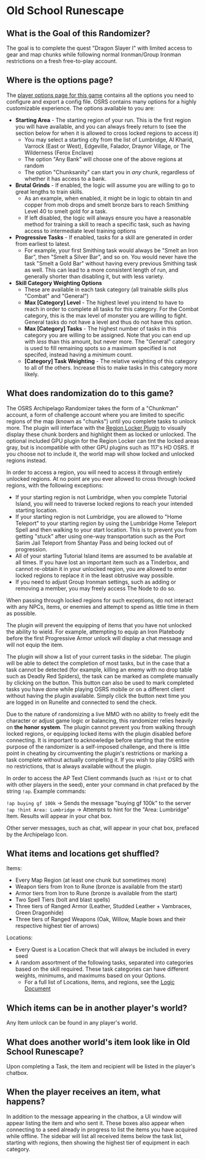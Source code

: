 # Old School Runescape

## What is the Goal of this Randomizer?
The goal is to complete the quest "Dragon Slayer I" with limited access to gear and map chunks while following normal
Ironman/Group Ironman restrictions on a fresh free-to-play account.

## Where is the options page?

The [player options page for this game](../player-options) contains all the options you need to configure and export a
config file. OSRS contains many options for a highly customizable experience. The options available to you are:

* **Starting Area** - The starting region of your run. This is the first region you will have available, and you can always
freely return to (see the section below for when it is allowed to cross locked regions to access it)
  * You may select a starting city from the list of Lumbridge, Al Kharid, Varrock (East or West), Edgeville, Falador,
Draynor Village, or The Wilderness (Ferox Enclave)
  * The option "Any Bank" will choose one of the above regions at random
  * The option "Chunksanity" can start you in _any_ chunk, regardless of whether it has access to a bank.
* **Brutal Grinds** - If enabled, the logic will assume you are willing to go to great lengths to train skills.
  * As an example, when enabled, it might be in logic to obtain tin and copper from mob drops and smelt bronze bars to
reach Smithing Level 40 to smelt gold for a task.
  * If left disabled, the logic will always ensure you have a reasonable method for training a skill to reach a specific
task, such as having access to intermediate level training options
* **Progressive Tasks** - If enabled, tasks for a skill are generated in order from earliest to latest.
  * For example, your first Smithing task would always be "Smelt an Iron Bar", then "Smelt a Silver Bar", and so on.
You would never have the task "Smelt a Gold Bar" without having every previous Smithing task as well. 
This can lead to a more consistent length of run, and generally shorter than disabling it, but with less variety.
* **Skill Category Weighting Options**
  * These are available in each task category (all trainable skills plus "Combat" and "General")
  * **Max [Category] Level** - The highest level you intend to have to reach in order to complete all tasks for this
category. For the Combat category, this is the max level of monster you are willing to fight.
General tasks do not have a level and thus do not have this option.
  * **Max [Category] Tasks** - The highest number of tasks in this category you are willing to be assigned.
Note that you can end up with _less_ than this amount, but never more. The "General" category is used to fill remaining
spots so a maximum specified is not specifed, instead having a _minimum_ count.
  * **[Category] Task Weighting** - The relative weighting of this category to all of the others. Increase this to make 
tasks in this category more likely.

## What does randomization do to this game?
The OSRS Archipelago Randomizer takes the form of a "Chunkman" account, a form of challenge account
where you are limited to specific regions of the map (known as "chunks") until you complete tasks to unlock
more. The plugin will interface with the [Region Locker Plugin](https://github.com/slaytostay/region-locker) to
visually display these chunk borders and highlight them as locked or unlocked. The optional included GPU plugin for the
Region Locker can tint the locked areas gray, but is incompatible with other GPU plugins such as 117's HD OSRS.
If you choose not to include it, the world map will show locked and unlocked regions instead.

In order to access a region, you will need to access it through entirely unlocked regions. At no point are you
ever allowed to cross through locked regions, with the following exceptions:
* If your starting region is not Lumbridge, when you complete Tutorial Island, you will need to traverse locked regions
to reach your intended starting location.
* If your starting region is not Lumbridge, you are allowed to "Home Teleport" to your starting region by using the
Lumbridge Home Teleport Spell and then walking to your start location. This is to prevent you from getting "stuck" after
using one-way transportation such as the Port Sarim Jail Teleport from Shantay Pass and being locked out of progression.
* All of your starting Tutorial Island items are assumed to be available at all times. If you have lost an important
item such as a Tinderbox, and cannot re-obtain it in your unlocked region, you are allowed to enter locked regions to
replace it in the least obtrusive way possible.
* If you need to adjust Group Ironman settings, such as adding or removing a member, you may freely access The Node
to do so.

When passing through locked regions for such exceptions, do not interact with any NPCs, items, or enemies and attempt
to spend as little time in them as possible.

The plugin will prevent the equipping of items that you have not unlocked the ability to wield. For example, attempting
to equip an Iron Platebody before the first Progressive Armor unlock will display a chat message and will not
equip the item.

The plugin will show a list of your current tasks in the sidebar. The plugin will be able to detect the completion
of most tasks, but in the case that a task cannot be detected (for example, killing an enemy with no
drop table such as Deadly Red Spiders), the task can be marked as complete manually by clicking
on the button. This button can also be used to mark completed tasks you have done while playing OSRS mobile or
on a different client without having the plugin available. Simply click the button next time you are logged in on
Runelite and connected to send the check.

Due to the nature of randomizing a live MMO with no ability to freely edit the character or adjust game logic or
balancing, this randomizer relies heavily on **the honor system**. The plugin cannot prevent you from walking through
locked regions, or equipping locked items with the plugin disabled before connecting. It is important
to acknowledge before starting that the entire purpose of the randomizer is a self-imposed challenge, and there
is little point in cheating by circumventing the plugin's restrictions or marking a task complete without actually
completing it. If you wish to play OSRS with no restrictions, that is always available without the plugin.

In order to access the AP Text Client commands (such as `!hint` or to chat with other players in the seed), enter your
command in chat prefaced by the string `!ap`. Example commands:

`!ap buying gf 100k` -> Sends the message "buying gf 100k" to the server  
`!ap !hint Area: Lumbridge` -> Attempts to hint for the "Area: Lumbridge" Item. Results will appear in your chat box.

Other server messages, such as chat, will appear in your chat box, prefaced by the Archipelago Icon.

## What items and locations get shuffled?
Items:
- Every Map Region (at least one chunk but sometimes more)
- Weapon tiers from Iron to Rune (bronze is available from the start)
- Armor tiers from Iron to Rune (bronze is available from the start)
- Two Spell Tiers (bolt and blast spells)
- Three tiers of Ranged Armor (Leather, Studded Leather + Vambraces, Green Dragonhide)
- Three tiers of Ranged Weapons (Oak, Willow, Maple bows and their respective highest tier of arrows)

Locations:
* Every Quest is a Location Check that will always be included in every seed
* A random assortment of the following tasks, separated into categories based on the skill required.
These task categories can have different weights, minimums, and maximums based on your Options.
  * For a full list of Locations, items, and regions, see the 
[Logic Document](https://docs.google.com/spreadsheets/d/1R8Cm8L6YkRWeiN7uYrdru8Vc1DlJ0aFAinH_fwhV8aU/edit?usp=sharing)

## Which items can be in another player's world?
Any Item unlock can be found in any player's world.

## What does another world's item look like in Old School Runescape?
Upon completing a Task, the item and recipient will be listed in the player's chatbox.

## When the player receives an item, what happens?
In addition to the message appearing in the chatbox, a UI window will appear listing the item and who sent it.
These boxes also appear when connecting to a seed already in progress to list the items you have acquired while offline.
The sidebar will list all received items below the task list, starting with regions, then showing the highest tier of
equipment in each category.